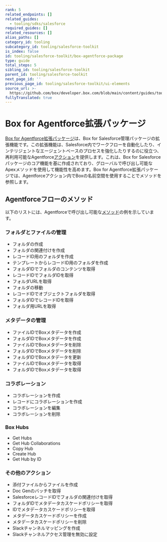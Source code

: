 ```yaml
---
rank: 5
related_endpoints: []
related_guides:
  - tooling/sdks/salesforce
required_guides: []
related_resources: []
alias_paths: []
category_id: tooling
subcategory_id: tooling/salesforce-toolkit
is_index: false
id: tooling/salesforce-toolkit/box-agentforce-package
type: guide
total_steps: 5
sibling_id: tooling/salesforce-toolkit
parent_id: tooling/salesforce-toolkit
next_page_id: ''
previous_page_id: tooling/salesforce-toolkit/ui-elements
source_url: >-
  https://github.com/box/developer.box.com/blob/main/content/guides/tooling/salesforce-toolkit/box-agentforce-package.md
fullyTranslated: true
---
```

# Box for Agentforce拡張パッケージ

[Box for Agentforce拡張パッケージ][agentforce]は、Box for Salesforce管理パッケージの拡張機能です。この拡張機能は、Salesforce内でワークフローを自動化したり、インテリジェントなエージェントベースのプロセスを強化したりするのに役立つ、再利用可能なAgentforce[アクション][actions]を提供します。これは、Box for Salesforceパッケージのコア機能を基に作成されており、グローバルで呼び出し可能なApexメソッドを使用して機能性を高めます。Box for Agentforce拡張パッケージでは、Agentforceアクション内でBoxの名前空間を使用することでメソッドを参照します。

## Agentforceフローのメソッド

以下のリストには、Agentforceで呼び出し可能な[メソッド][methods]の例を示しています。

### フォルダとファイルの管理

* フォルダの作成
* フォルダの関連付けを作成
* レコードID用のフォルダを作成
* テンプレートからレコードID用のフォルダを作成
* フォルダIDでフォルダのコンテンツを取得
* レコードIDでフォルダIDを取得
* フォルダURLを取得
* フォルダの移動
* レコードIDでオブジェクトフォルダを取得
* フォルダIDでレコードIDを取得
* フォルダ用URLを取得

### メタデータの管理

* ファイルIDでBoxメタデータを作成
* フォルダIDでBoxメタデータを作成
* ファイルIDでBoxメタデータを削除
* フォルダIDでBoxメタデータを削除
* フォルダIDでBoxメタデータを更新
* ファイルIDでBoxメタデータを取得
* フォルダIDでBoxメタデータを取得

### コラボレーション

* コラボレーションを作成
* レコードにコラボレーションを作成
* コラボレーションを編集
* コラボレーションを削除

### Box Hubs

* Get Hubs
* Get Hub Collaborations
* Copy Hub
* Create Hub
* Get Hub by ID

### その他のアクション

<!--alex ignore -->

* 添付ファイルからファイルを作成
* Doc Genのバッチを取得
* SalesforceレコードIDでフォルダの関連付けを取得
* フォルダIDでメタデータカスケードポリシーを取得
* IDでメタデータカスケードポリシーを取得
* メタデータカスケードポリシーを作成
* メタデータカスケードポリシーを削除
* Slackチャンネルマッピングを作成
* Slackチャンネルアクセス管理を無効に設定
  <!--alex enable -->

[agentforce]: https://support.box.com/hc/en-us/articles/40370228349331-Installing-Box-for-Agentforce

[methods]: g://tooling/salesforce-toolkit/methods

[actions]: g://tooling/salesforce-toolkit/flow-actions
